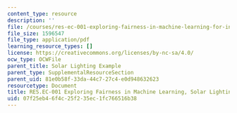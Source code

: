 ```yaml
---
content_type: resource
description: ''
file: /courses/res-ec-001-exploring-fairness-in-machine-learning-for-international-development-spring-2020/07f25eb46f4c25f235ec1fc766516b38_MITRES_EC001S19_video4.pdf
file_size: 1596547
file_type: application/pdf
learning_resource_types: []
license: https://creativecommons.org/licenses/by-nc-sa/4.0/
ocw_type: OCWFile
parent_title: Solar Lighting Example
parent_type: SupplementalResourceSection
parent_uid: 81e0b58f-33da-44c7-27c4-e0d948632623
resourcetype: Document
title: RES.EC-001 Exploring Fairness in Machine Learning, Solar Lighting Example
uid: 07f25eb4-6f4c-25f2-35ec-1fc766516b38
---
```

